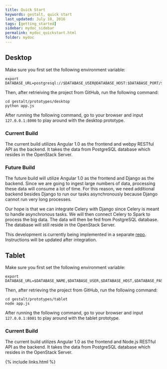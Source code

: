 ```yaml
---
title: Quick Start
keywords: gestalt, quick start
last_updated: July 18, 2016
tags: [getting_started]
sidebar: mydoc_sidebar
permalink: mydoc_quickstart.html
folder: mydoc
---
```


## Desktop

Make sure you first set the following environment variable:

```
export DATABASE_URL=postgresql://$DATABASE_USER@DATABASE_HOST:$DATABASE_PORT/$DATABASE_NAME
```

Then, after retrieiving the project from GitHub, run the following command:

```
cd gestalt/prototypes/desktop
python app.js
```

After running the following command, go to your browser and input 
`127.0.0.1:8000` to play around with the desktop prototype.

### Current Build

The current build utilizes Angular 1.0 as the frontend and webpy RESTful API as the backend. 
It takes the data from PostgreSQL database which resides in the OpenStack Server. 

### Future Build

The future build will utilize Angular 1.0 as the frontend and Django as the backend. 
Since we are going to ingest large numbers of data, processing these data will 
consume a lot of time. For this reason, we need additional backend besides Django to 
run our tasks asynchronously because Django cannot run very long processes.

Our hope is that we can integrate Celery with Django since Celery is meant to handle
asynchronous tasks. We will then connect Celery to Spark to process the big data.
The data will then be fed from PostgreSQL database. The database will still reside
in the OpenStack Server.

This development is currently being implemented in a separate 
[repo](https://github.com/tiffanyj41/adp). Instructions will be updated after integration.

## Tablet

Make sure you first set the following environment variable:

```
export DATABASE_URL=$DATABASE_NAME,$DATABASE_USER,$DATABASE_HOST,$DATABASE_PASSWORD
```

Then, after retrieving the project from GitHub, run the following command:

```
cd gestalt/prototypes/tablet
node app.js
```
After running the following command, go to your browser and input 
`127.0.0.1:8001` to play around with the tablet prototype.

### Current Build

The current build utilizes Angular 1.0 as the frontend and Node.js RESTful API as the backend. 
It takes the data from PostgreSQL database which resides in the OpenStack Server. 

{% include links.html %}

